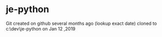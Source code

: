 # je-python

Git created on github several months ago (lookup exact date)
cloned to c:\\dev\\je-python on Jan 12 ,2019